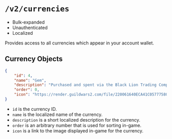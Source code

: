 # `/v2/currencies`

 * Bulk-expanded
 * Unauthenticated
 * Localized

Provides access to all currencies which appear in your account wallet.

## Currency Objects

```json
{
    "id": 4,
    "name": "Gem",
    "description": "Purchased and spent via the Black Lion Trading Company.",
    "order": 0,
    "icon": "https://render.guildwars2.com/file/220061640ECA41C0577758030357221B4ECCE62C/502065.png"
}
```

 * `id` is the currency ID.
 * `name` is the localized name of the currency.
 * `description` is a short localized description for the currency.
 * `order` is an arbitrary number that is used for sorting in-game.
 * `icon` is a link to the image displayed in-game for the currency.
